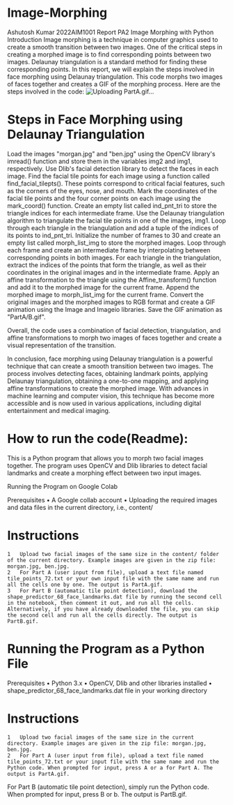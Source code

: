 # Image-Morphing
Ashutosh Kumar
2022AIM1001
Report  PA2
Image Morphing with Python
Introduction
Image morphing is a technique in computer graphics used to create a smooth transition between two images. One of the critical steps in creating a morphed image is to find corresponding points between two images. Delaunay triangulation is a standard method for finding these corresponding points. In this report, we will explain the steps involved in face morphing using Delaunay triangulation.
This code morphs two images of faces together and creates a GIF of the morphing process. Here are the steps involved in the code:
![Uploading PartA.gif…]()


# Steps in Face Morphing using Delaunay Triangulation

Load the images "morgan.jpg" and "ben.jpg" using the OpenCV library's imread() function and store them in the variables img2 and img1, respectively.
Use Dlib's facial detection library to detect the faces in each image.
Find the facial tile points for each image using a function called find_facial_tilepts(). These points correspond to critical facial features, such as the corners of the eyes, nose, and mouth.
Mark the coordinates of the facial tile points and the four corner points on each image using the mark_coord() function.
Create an empty list called ind_pnt_tri to store the triangle indices for each intermediate frame.
Use the Delaunay triangulation algorithm to triangulate the facial tile points in one of the images, img1.
Loop through each triangle in the triangulation and add a tuple of the indices of its points to ind_pnt_tri.
Initialize the number of frames to 30 and create an empty list called morph_list_img to store the morphed images.
Loop through each frame and create an intermediate frame by interpolating between corresponding points in both images.
For each triangle in the triangulation, extract the indices of the points that form the triangle, as well as their coordinates in the original images and in the intermediate frame.
Apply an affine transformation to the triangle using the Affine_transform() function and add it to the morphed image for the current frame.
Append the morphed image to morph_list_img for the current frame.
Convert the original images and the morphed images to RGB format and create a GIF animation using the Image and Imageio libraries.
Save the GIF animation as "PartA/B.gif".

Overall, the code uses a combination of facial detection, triangulation, and affine transformations to morph two images of faces together and create a visual representation of the transition.


In conclusion, face morphing using Delaunay triangulation is a powerful technique that can create a smooth transition between two images. The process involves detecting faces, obtaining landmark points, applying Delaunay triangulation, obtaining a one-to-one mapping, and applying affine transformations to create the morphed image. With advances in machine learning and computer vision, this technique has become more accessible and is now used in various applications, including digital entertainment and medical imaging.













# How to run the code(Readme):

This is a Python program that allows you to morph two facial images together. The program uses OpenCV and Dlib libraries to detect facial landmarks and create a morphing effect between two input images.


Running the Program on Google Colab


 Prerequisites
	•	A Google collab account
	•	Uploading the required images and data files in the current directory, i.e., content/


# Instructions


	1	Upload two facial images of the same size in the content/ folder of the current directory. Example images are given in the zip file: morgan.jpg, ben.jpg.
	2	For Part A (user input from file), upload a text file named tile_points_72.txt or your own input file with the same name and run all the cells one by one. The output is PartA.gif.
	3	For Part B (automatic tile point detection), download the shape_predictor_68_face_landmarks.dat file by running the second cell in the notebook, then comment it out, and run all the cells. Alternatively, if you have already downloaded the file, you can skip the second cell and run all the cells directly. The output is PartB.gif.




# Running the Program as a Python File


Prerequisites
	•	Python 3.x
	•	OpenCV, Dlib and other libraries installed
	•	shape_predictor_68_face_landmarks.dat file in your working directory


# Instructions


	1	Upload two facial images of the same size in the current directory. Example images are given in the zip file: morgan.jpg, ben.jpg.
	2	For Part A (user input from file), upload a text file named tile_points_72.txt or your input file with the same name and run the Python code. When prompted for input, press A or a for Part A. The output is PartA.gif.
For Part B (automatic tile point detection), simply run the Python code. When prompted for input, press B or b. The output is PartB.gif.




